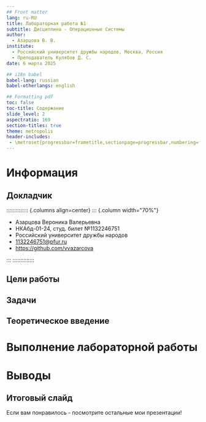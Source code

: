 ```yaml
---
## Front matter
lang: ru-RU
title: Лабораторная работа №1
subtitle: Дисциплина - Операционные Системы
author:
  - Азарцова В. В.
institute:
  - Российский университет дружбы народов, Москва, Россия
  - Преподаватель Кулябов Д. С.
date: 6 марта 2025

## i18n babel
babel-lang: russian
babel-otherlangs: english

## Formatting pdf
toc: false
toc-title: Содержание
slide_level: 2
aspectratio: 169
section-titles: true
theme: metropolis
header-includes:
 - \metroset{progressbar=frametitle,sectionpage=progressbar,numbering=fraction}
---
```


# Информация

## Докладчик

:::::::::::::: {.columns align=center}
::: {.column width="70%"}

  * Азарцова Вероника Валерьевна
  * НКАбд-01-24, студ. билет №1132246751
  * Российский университет дружбы народов
  * [1132246751@pfur.ru](mailto:1132246751@pfur.ru)
  * <https://github.com/vvazarcova>

:::
::::::::::::::

## Цели работы



## Задачи



## Теоретическое введение



# Выполнение лабораторной работы



# Выводы



## Итоговый слайд

Если вам понравилось - посмотрите остальные мои презентации!




